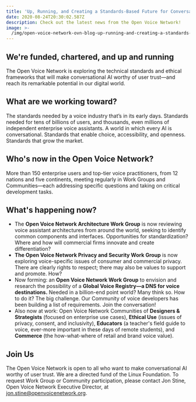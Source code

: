 ```yaml
---
title: 'Up, Running, and Creating a Standards-Based Future for Conversational AI'
date: 2020-08-24T20:30:02.587Z
description: Check out the latest news from the Open Voice Network!
image: >-
  /img/open-voice-network-ovn-blog-up-running-and-creating-a-standards-based-future-for-conversational-ai.png
---
```

## We're funded, chartered, and up and running

The Open Voice Network is exploring the technical standards and ethical frameworks that will make conversational AI worthy of user trust—and reach its remarkable potential in our digital world.

## What are we working toward?

The standards needed by a voice industry that’s in its early days. Standards needed for tens of billions of users, and thousands, even millions of independent enterprise voice assistants. A world in which every AI is conversational. Standards that enable choice, accessibility, and openness. Standards that grow the market.

## Who's now in the Open Voice Network?

More than 150 enterprise users and top-tier voice practitioners, from 12 nations and five continents, meeting regularly in Work Groups and Communities—each addressing specific questions and taking on critical development tasks. 

## What's happening now?

* The **Open Voice Network Architecture Work Group** is now reviewing voice assistant architectures from around the world, seeking to identify common components and interfaces. Opportunities for standardization? Where and how will commercial firms innovate and create differentiation?
* **The Open Voice Network Privacy and Security Work Group** is now exploring voice-specific issues of consumer and commercial privacy. There are clearly rights to respect; there may also be values to support and promote. How?
* Now forming: an **Open Voice Network Work Group** to envision and research the possibility of a **Global Voice Registry—a DNS for voice destinations.** Needed in a billion-end point world? Many think so. How to do it? The big challenge. Our Community of voice developers has been building a list of requirements. Join the conversation!
* Also now at work: Open Voice Network Communities of **Designers & Strategists** (focused on enterprise use cases), **Ethical Use** (issues of privacy, consent, and inclusivity), **Educators** (a teacher's field guide to voice, ever-more important in these days of remote students), and **Commerce** (the how-what-where of retail and brand voice value).

## Join Us

The Open Voice Network is open to all who want to make conversational AI worthy of user trust. We are a directed fund of the Linux Foundation. To request Work Group or Community participation, please contact Jon Stine, Open Voice Network Executive Director, at jon.stine@openvoicenetwork.org.

